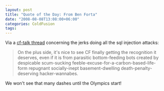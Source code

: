 ```yaml
---
layout: post
title: "Quote of the Day: From Ben Forta"
date: "2008-08-08T13:08:00+06:00"
categories: ColdFusion 
tags: 
---
```


Via a <a href="http://www.houseoffusion.com/groups/CF-Talk/message.cfm/messageid:310529">cf-talk thread</a> concerning the jerks doing all the sql injection attacks:

<blockquote>
<p>
On the plus side, it's nice to see CF finally getting the recognition it deserves, even if it is from parasitic bottom-feeding bots created by despicable scum-sucking feeble-excuse-for-a-carbon-based-life-form repugnant socially-inept basement-dwelling death-penalty-deserving hacker-wannabes.
</p>
</blockquote>

We won't see that many dashes until the Olympics start!